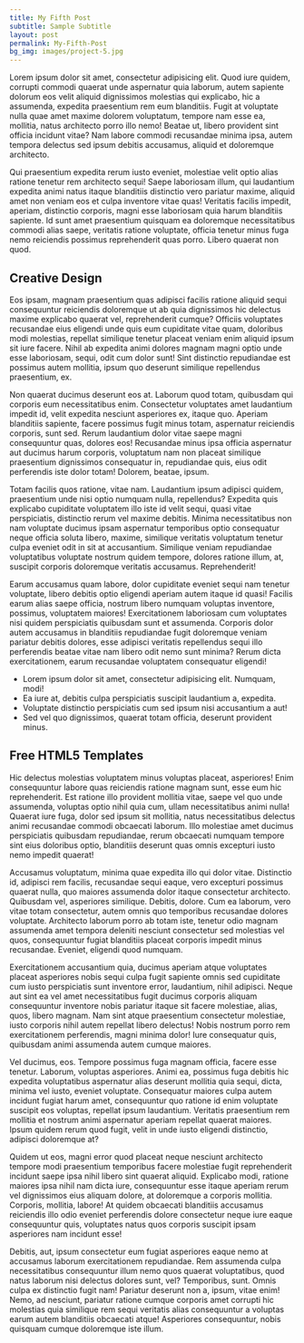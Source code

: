 ```yaml
---
title: My Fifth Post
subtitle: Sample Subtitle
layout: post
permalink: My-Fifth-Post
bg_img: images/project-5.jpg
---
```

Lorem ipsum dolor sit amet, consectetur adipisicing elit. Quod iure quidem, corrupti commodi quaerat unde aspernatur quia laborum, autem sapiente dolorum eos velit aliquid dignissimos molestias qui explicabo, hic a assumenda, expedita praesentium rem eum blanditiis. Fugit at voluptate nulla quae amet maxime dolorem voluptatum, tempore nam esse ea, mollitia, natus architecto porro illo nemo! Beatae ut, libero provident sint officia incidunt vitae? Nam labore commodi recusandae minima ipsa, autem tempora delectus sed ipsum debitis accusamus, aliquid et doloremque architecto.

Qui praesentium expedita rerum iusto eveniet, molestiae velit optio alias ratione tenetur rem architecto sequi! Saepe laboriosam illum, qui laudantium expedita animi natus itaque blanditiis distinctio vero pariatur maxime, aliquid amet non veniam eos et culpa inventore vitae quas! Veritatis facilis impedit, aperiam, distinctio corporis, magni esse laboriosam quia harum blanditiis sapiente. Id sunt amet praesentium quisquam ea doloremque necessitatibus commodi alias saepe, veritatis ratione voluptate, officia tenetur minus fuga nemo reiciendis possimus reprehenderit quas porro. Libero quaerat non quod.

## Creative Design

Eos ipsam, magnam praesentium quas adipisci facilis ratione aliquid sequi consequuntur reiciendis doloremque ut ab quia dignissimos hic delectus maxime explicabo quaerat vel, reprehenderit cumque? Officiis voluptates recusandae eius eligendi unde quis eum cupiditate vitae quam, doloribus modi molestias, repellat similique tenetur placeat veniam enim aliquid ipsum sit iure facere. Nihil ab expedita animi dolores magnam magni optio unde esse laboriosam, sequi, odit cum dolor sunt! Sint distinctio repudiandae est possimus autem mollitia, ipsum quo deserunt similique repellendus praesentium, ex.

Non quaerat ducimus deserunt eos at. Laborum quod totam, quibusdam qui corporis eum necessitatibus enim. Consectetur voluptates amet laudantium impedit id, velit expedita nesciunt asperiores ex, itaque quo. Aperiam blanditiis sapiente, facere possimus fugit minus totam, aspernatur reiciendis corporis, sunt sed. Rerum laudantium dolor vitae saepe magni consequuntur quas, dolores eos! Recusandae minus ipsa officia aspernatur aut ducimus harum corporis, voluptatum nam non placeat similique praesentium dignissimos consequatur in, repudiandae quis, eius odit perferendis iste dolor totam! Dolorem, beatae, ipsum.

Totam facilis quos ratione, vitae nam. Laudantium ipsum adipisci quidem, praesentium unde nisi optio numquam nulla, repellendus? Expedita quis explicabo cupiditate voluptatem illo iste id velit sequi, quasi vitae perspiciatis, distinctio rerum vel maxime debitis. Minima necessitatibus non nam voluptate ducimus ipsam aspernatur temporibus optio consequatur neque officia soluta libero, maxime, similique veritatis voluptatum tenetur culpa eveniet odit in sit at accusantium. Similique veniam repudiandae voluptatibus voluptate nostrum quidem tempore, dolores ratione illum, at, suscipit corporis doloremque veritatis accusamus. Reprehenderit!

Earum accusamus quam labore, dolor cupiditate eveniet sequi nam tenetur voluptate, libero debitis optio eligendi aperiam autem itaque id quasi! Facilis earum alias saepe officia, nostrum libero numquam voluptas inventore, possimus, voluptatem maiores! Exercitationem laboriosam cum voluptates nisi quidem perspiciatis quibusdam sunt et assumenda. Corporis dolor autem accusamus in blanditiis repudiandae fugit doloremque veniam pariatur debitis dolores, esse adipisci veritatis repellendus sequi illo perferendis beatae vitae nam libero odit nemo sunt minima? Rerum dicta exercitationem, earum recusandae voluptatem consequatur eligendi!

*   Lorem ipsum dolor sit amet, consectetur adipisicing elit. Numquam, modi!
*   Ea iure at, debitis culpa perspiciatis suscipit laudantium a, expedita.
*   Voluptate distinctio perspiciatis cum sed ipsum nisi accusantium a aut!
*   Sed vel quo dignissimos, quaerat totam officia, deserunt provident minus.

## Free HTML5 Templates

Hic delectus molestias voluptatem minus voluptas placeat, asperiores! Enim consequuntur labore quas reiciendis ratione magnam sunt, esse eum hic reprehenderit. Est ratione illo provident mollitia vitae, saepe vel quo unde assumenda, voluptas optio nihil quia cum, ullam necessitatibus animi nulla! Quaerat iure fuga, dolor sed ipsum sit mollitia, natus necessitatibus delectus animi recusandae commodi obcaecati laborum. Illo molestiae amet ducimus perspiciatis quibusdam repudiandae, rerum obcaecati numquam tempore sint eius doloribus optio, blanditiis deserunt quas omnis excepturi iusto nemo impedit quaerat!

Accusamus voluptatum, minima quae expedita illo qui dolor vitae. Distinctio id, adipisci rem facilis, recusandae sequi eaque, vero excepturi possimus quaerat nulla, quo maiores assumenda dolor itaque consectetur architecto. Quibusdam vel, asperiores similique. Debitis, dolore. Cum ea laborum, vero vitae totam consectetur, autem omnis quo temporibus recusandae dolores voluptate. Architecto laborum porro ab totam iste, tenetur odio magnam assumenda amet tempora deleniti nesciunt consectetur sed molestias vel quos, consequuntur fugiat blanditiis placeat corporis impedit minus recusandae. Eveniet, eligendi quod numquam.

Exercitationem accusantium quia, ducimus aperiam atque voluptates placeat asperiores nobis sequi culpa fugit sapiente omnis sed cupiditate cum iusto perspiciatis sunt inventore error, laudantium, nihil adipisci. Neque aut sint ea vel amet necessitatibus fugit ducimus corporis aliquam consequuntur inventore nobis pariatur itaque sit facere molestiae, alias, quos, libero magnam. Nam sint atque praesentium consectetur molestiae, iusto corporis nihil autem repellat libero delectus! Nobis nostrum porro rem exercitationem perferendis, magni minima dolor! Iure consequatur quis, quibusdam animi assumenda autem cumque maiores.

Vel ducimus, eos. Tempore possimus fuga magnam officia, facere esse tenetur. Laborum, voluptas asperiores. Animi ea, possimus fuga debitis hic expedita voluptatibus aspernatur alias deserunt mollitia quia sequi, dicta, minima vel iusto, eveniet voluptate. Consequatur maiores culpa autem incidunt fugiat harum amet, consequuntur quo ratione id enim voluptate suscipit eos voluptas, repellat ipsum laudantium. Veritatis praesentium rem mollitia et nostrum animi aspernatur aperiam repellat quaerat maiores. Ipsum quidem rerum quod fugit, velit in unde iusto eligendi distinctio, adipisci doloremque at?

Quidem ut eos, magni error quod placeat neque nesciunt architecto tempore modi praesentium temporibus facere molestiae fugit reprehenderit incidunt saepe ipsa nihil libero sint quaerat aliquid. Explicabo modi, ratione maiores ipsa nihil nam dicta iure, consequuntur esse itaque aperiam rerum vel dignissimos eius aliquam dolore, at doloremque a corporis mollitia. Corporis, mollitia, labore! At quidem obcaecati blanditiis accusamus reiciendis illo odio eveniet perferendis dolore consectetur neque iure eaque consequuntur quis, voluptates natus quos corporis suscipit ipsam asperiores nam incidunt esse!

Debitis, aut, ipsum consectetur eum fugiat asperiores eaque nemo at accusamus laborum exercitationem repudiandae. Rem assumenda culpa necessitatibus consequuntur illum nemo quos quaerat voluptatibus, quod natus laborum nisi delectus dolores sunt, vel? Temporibus, sunt. Omnis culpa ex distinctio fugit nam! Pariatur deserunt non a, ipsum, vitae enim! Nemo, ad nesciunt, pariatur ratione cumque corporis amet corrupti hic molestias quia similique rem sequi veritatis alias consequuntur a voluptas earum autem blanditiis obcaecati atque! Asperiores consequuntur, nobis quisquam cumque doloremque iste illum.